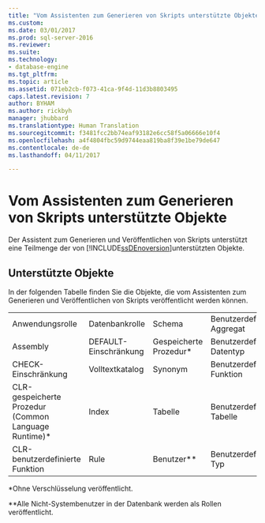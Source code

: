 ```yaml
---
title: "Vom Assistenten zum Generieren von Skripts unterstützte Objekte | Microsoft-Dokumentation"
ms.custom: 
ms.date: 03/01/2017
ms.prod: sql-server-2016
ms.reviewer: 
ms.suite: 
ms.technology:
- database-engine
ms.tgt_pltfrm: 
ms.topic: article
ms.assetid: 071eb2cb-f073-41ca-9f4d-11d3b8803495
caps.latest.revision: 7
author: BYHAM
ms.author: rickbyh
manager: jhubbard
ms.translationtype: Human Translation
ms.sourcegitcommit: f3481fcc2bb74eaf93182e6cc58f5a06666e10f4
ms.openlocfilehash: a4f4804fbc59d9744eaa819ba8f39e1be79de647
ms.contentlocale: de-de
ms.lasthandoff: 04/11/2017

---
```

# <a name="objects-supported-by-the-generate-scripts-wizard"></a>Vom Assistenten zum Generieren von Skripts unterstützte Objekte
  Der Assistent zum Generieren und Veröffentlichen von Skripts unterstützt eine Teilmenge der von [!INCLUDE[ssDEnoversion](../../includes/ssdenoversion-md.md)]unterstützten Objekte.  
  
## <a name="supported-objects"></a>Unterstützte Objekte  
 In der folgenden Tabelle finden Sie die Objekte, die vom Assistenten zum Generieren und Veröffentlichen von Skripts veröffentlicht werden können.  
  
||||||  
|-|-|-|-|-|  
|Anwendungsrolle|Datenbankrolle|Schema|Benutzerdefiniertes Aggregat|Sicht*|  
|Assembly|DEFAULT-Einschränkung|Gespeicherte Prozedur*|Benutzerdefinierter Datentyp|XML-Schemaauflistung|  
|CHECK-Einschränkung|Volltextkatalog|Synonym|Benutzerdefinierte Funktion||  
|CLR-gespeicherte Prozedur (Common Language Runtime)*|Index|Tabelle|Benutzerdefinierte Tabelle||  
|CLR-benutzerdefinierte Funktion|Rule|Benutzer**|Benutzerdefinierter Typ||  
  
 *Ohne Verschlüsselung veröffentlicht.  
  
 **Alle Nicht-Systembenutzer in der Datenbank werden als Rollen veröffentlicht.  
  
  
